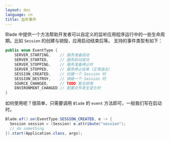 ```yaml
---
layout: doc
language: cn
title: 监听事件
---
```


Blade 中提供一个方法帮助开发者可以自定义的监听应用程序运行中的一些生命周期。比如 `Session` 的创建与销毁，应用启动结束后等。
支持的事件类型有如下：

```java
public enum EventType {
    SERVER_STARTING,    // 服务准备启动
    SERVER_STARTED,     // 服务启动成功
    SERVER_STOPPING,    // 服务准备停止时
    SERVER_STOPPED,     // 服务停止结束（正常退出）
    SESSION_CREATED,    // 创建一个 Session 时
    SESSION_DESTROY,    // 销毁一个 Session 时
    SOURCE_CHANGED,     // TODO 暂无卵用
    ENVIRONMENT_CHANGED // 配置文件发生变化时
}
```

如何使用呢？很简单，只需要调用 `Blade` 的 `event` 方法即可，一般我们写在启动时。

```java
Blade.of().on(EventType.SESSION_CREATED, e -> {
  Session session = (Session) e.attribute("session");
  // do something
}).start(Application.class, args);
```
